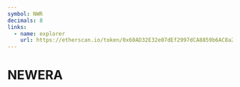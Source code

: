 ```yaml
---
symbol: NWR
decimals: 8
links:
  - name: explorer
    url: https://etherscan.io/token/0x60AD32E32e07dEf2997dCA8859b6AC8a29E259f1
---
```


# NEWERA
